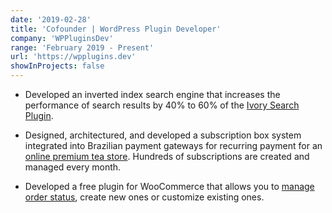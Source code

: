 ```yaml
---
date: '2019-02-28'
title: 'Cofounder | WordPress Plugin Developer'
company: 'WPPluginsDev'
range: 'February 2019 - Present'
url: 'https://wpplugins.dev'
showInProjects: false
---
```


- Developed an inverted index search engine that increases the performance of search results by 40% to 60% of the [Ivory Search Plugin](https://wordpress.org/plugins/add-search-to-menu/).

- Designed, architectured, and developed a subscription box system integrated into Brazilian payment gateways for recurring payment for an [online premium tea store](https://sitioshimada.com.br/).  Hundreds of subscriptions are created and managed every month.

- Developed a free plugin for WooCommerce that allows you to [manage order status](https://wordpress.org/plugins/wppdev-woocommerce-order-status/), create new ones or customize existing ones.